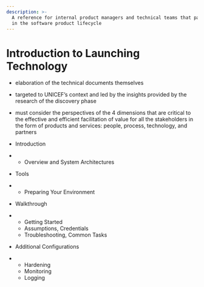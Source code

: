 ```yaml
---
description: >-
  A reference for internal product managers and technical teams that participate
  in the software product lifecycle
---
```


# Introduction to Launching Technology



* elaboration of the technical documents themselves
* targeted to UNICEF’s context and led by the insights provided by the research of the discovery phase
* must consider the perspectives of the 4 dimensions that are critical to the effective and efficient facilitation of value for all the stakeholders in the form of products and services: people, process, technology, and partners



* Introduction
*
  * Overview and System Architectures
* Tools
*
  * Preparing Your Environment
* Walkthrough
*
  * Getting Started
  * Assumptions, Credentials
  * Troubleshooting, Common Tasks
* Additional Configurations
*
  * Hardening
  * Monitoring
  * Logging
